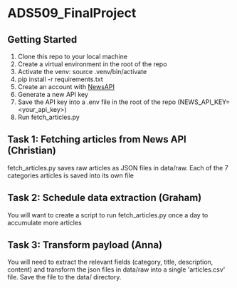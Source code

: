 # ADS509_FinalProject

## Getting Started
1. Clone this repo to your local machine
2. Create a virtual environment in the root of the repo
3. Activate the venv: source .venv/bin/activate
4. pip install -r requirements.txt
5. Create an account with [NewsAPI](https://newsapi.org/account)
6. Generate a new API key
7. Save the API key into a .env file in the root of the repo (NEWS_API_KEY=<your_api_key>)
8. Run fetch_articles.py

## Task 1: Fetching articles from News API (Christian)
fetch_articles.py saves raw articles as JSON files in data/raw. 
Each of the 7 categories articles is saved into its own file


## Task 2: Schedule data extraction (Graham)
You will want to create a script to run fetch_articles.py once a day to accumulate more articles

## Task 3: Transform payload (Anna)
You will need to extract the relevant fields (category, title, description, content) and transform the json files in data/raw into a single 'articles.csv' file. Save the file to the data/ directory.

